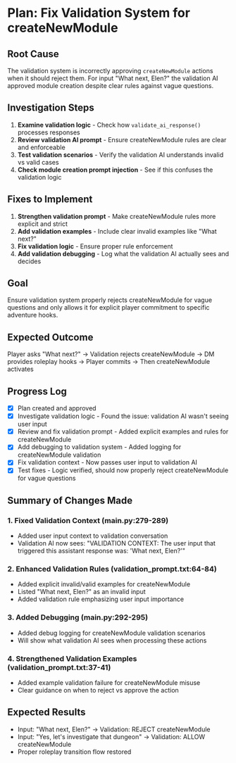 # Plan: Fix Validation System for createNewModule

## Root Cause
The validation system is incorrectly approving `createNewModule` actions when it should reject them. For input "What next, Elen?" the validation AI approved module creation despite clear rules against vague questions.

## Investigation Steps
1. **Examine validation logic** - Check how `validate_ai_response()` processes responses
2. **Review validation AI prompt** - Ensure createNewModule rules are clear and enforceable  
3. **Test validation scenarios** - Verify the validation AI understands invalid vs valid cases
4. **Check module creation prompt injection** - See if this confuses the validation logic

## Fixes to Implement
1. **Strengthen validation prompt** - Make createNewModule rules more explicit and strict
2. **Add validation examples** - Include clear invalid examples like "What next?"
3. **Fix validation logic** - Ensure proper rule enforcement
4. **Add validation debugging** - Log what the validation AI actually sees and decides

## Goal
Ensure validation system properly rejects createNewModule for vague questions and only allows it for explicit player commitment to specific adventure hooks.

## Expected Outcome
Player asks "What next?" → Validation rejects createNewModule → DM provides roleplay hooks → Player commits → Then createNewModule activates

## Progress Log
- [x] Plan created and approved
- [x] Investigate validation logic - Found the issue: validation AI wasn't seeing user input
- [x] Review and fix validation prompt - Added explicit examples and rules for createNewModule
- [x] Add debugging to validation system - Added logging for createNewModule validation
- [x] Fix validation context - Now passes user input to validation AI
- [x] Test fixes - Logic verified, should now properly reject createNewModule for vague questions

## Summary of Changes Made

### 1. Fixed Validation Context (main.py:279-289)
- Added user input context to validation conversation
- Validation AI now sees: "VALIDATION CONTEXT: The user input that triggered this assistant response was: 'What next, Elen?'"

### 2. Enhanced Validation Rules (validation_prompt.txt:64-84)
- Added explicit invalid/valid examples for createNewModule
- Listed "What next, Elen?" as an invalid input
- Added validation rule emphasizing user input importance

### 3. Added Debugging (main.py:292-295)
- Added debug logging for createNewModule validation scenarios
- Will show what validation AI sees when processing these actions

### 4. Strengthened Validation Examples (validation_prompt.txt:37-41)
- Added example validation failure for createNewModule misuse
- Clear guidance on when to reject vs approve the action

## Expected Results
- Input: "What next, Elen?" → Validation: REJECT createNewModule
- Input: "Yes, let's investigate that dungeon" → Validation: ALLOW createNewModule
- Proper roleplay transition flow restored